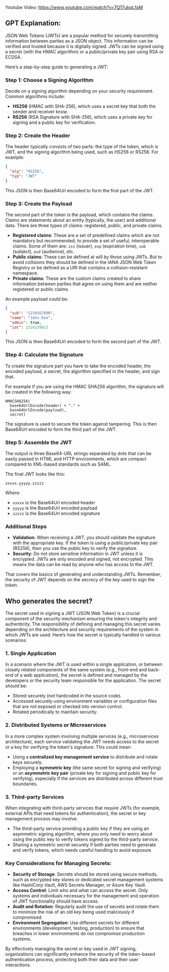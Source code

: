 Youtube Video: https://www.youtube.com/watch?v=7Q17ubqLfaM

## GPT Explanation:
JSON Web Tokens (JWTs) are a popular method for securely transmitting information between parties as a JSON object. This information can be verified and trusted because it is digitally signed. JWTs can be signed using a secret (with the HMAC algorithm) or a public/private key pair using RSA or ECDSA.

Here’s a step-by-step guide to generating a JWT:

### Step 1: Choose a Signing Algorithm
Decide on a signing algorithm depending on your security requirement. Common algorithms include:
- **HS256** (HMAC with SHA-256), which uses a secret key that both the sender and receiver know.
- **RS256** (RSA Signature with SHA-256), which uses a private key for signing and a public key for verification.

### Step 2: Create the Header
The header typically consists of two parts: the type of the token, which is JWT, and the signing algorithm being used, such as HS256 or RS256. For example:

```json
{
  "alg": "HS256",
  "typ": "JWT"
}
```
This JSON is then Base64Url encoded to form the first part of the JWT.

### Step 3: Create the Payload
The second part of the token is the payload, which contains the claims. Claims are statements about an entity (typically, the user) and additional data. There are three types of claims: registered, public, and private claims.

- **Registered claims**: These are a set of predefined claims which are not mandatory but recommended, to provide a set of useful, interoperable claims. Some of them are: `iss` (issuer), `exp` (expiration time), `sub` (subject), `aud` (audience), etc.
- **Public claims**: These can be defined at will by those using JWTs. But to avoid collisions they should be defined in the IANA JSON Web Token Registry or be defined as a URI that contains a collision-resistant namespace.
- **Private claims**: These are the custom claims created to share information between parties that agree on using them and are neither registered or public claims.

An example payload could be:

```json
{
  "sub": "1234567890",
  "name": "John Doe",
  "admin": true,
  "iat": 1516239022
}
```
This JSON is then Base64Url encoded to form the second part of the JWT.

### Step 4: Calculate the Signature
To create the signature part you have to take the encoded header, the encoded payload, a secret, the algorithm specified in the header, and sign that.

For example if you are using the HMAC SHA256 algorithm, the signature will be created in the following way:

```plaintext
HMACSHA256(
  base64UrlEncode(header) + "." +
  base64UrlEncode(payload),
  secret)
```

The signature is used to secure the token against tampering. This is then Base64Url encoded to form the third part of the JWT.

### Step 5: Assemble the JWT
The output is three Base64-URL strings separated by dots that can be easily passed in HTML and HTTP environments, which are compact compared to XML-based standards such as SAML.

The final JWT looks like this:

```
xxxxx.yyyyy.zzzzz
```
Where:
- `xxxxx` is the Base64Url encoded header
- `yyyyy` is the Base64Url encoded payload
- `zzzzz` is the Base64Url encoded signature

### Additional Steps
- **Validation**: When receiving a JWT, you should validate the signature with the appropriate key. If the token is using a public/private key pair (RS256), then you use the public key to verify the signature.
- **Security**: Do not store sensitive information in JWT unless it is encrypted. JWTs are only encoded and signed, not encrypted. This means the data can be read by anyone who has access to the JWT.

That covers the basics of generating and understanding JWTs. Remember, the security of JWT depends on the secrecy of the key used to sign the token.

## Who generates the secret?

The secret used in signing a JWT (JSON Web Token) is a crucial component of the security mechanism ensuring the token's integrity and authenticity. The responsibility of defining and managing this secret varies depending on the architecture and security requirements of the system in which JWTs are used. Here’s how the secret is typically handled in various scenarios:

### 1. **Single Application**
In a scenario where the JWT is used within a single application, or between closely related components of the same system (e.g., front-end and back-end of a web application), the secret is defined and managed by the developers or the security team responsible for the application. The secret should be:
- Stored securely (not hardcoded in the source code).
- Accessed securely using environment variables or configuration files that are not exposed or checked into version control.
- Rotated periodically to maintain security.

### 2. **Distributed Systems or Microservices**
In a more complex system involving multiple services (e.g., microservices architecture), each service validating the JWT needs access to the secret or a key for verifying the token's signature. This could mean:
- Using a **centralized key management service** to distribute and rotate keys securely.
- Employing a **symmetric key** (the same secret for signing and verifying) or an **asymmetric key pair** (private key for signing and public key for verifying), especially if the services are distributed across different trust boundaries.

### 3. **Third-party Services**
When integrating with third-party services that require JWTs (for example, external APIs that need tokens for authentication), the secret or key management process may involve:
- The third-party service providing a public key if they are using an asymmetric signing algorithm, where you only need to worry about using the public key to verify tokens signed by the third-party service.
- Sharing a symmetric secret securely if both parties need to generate and verify tokens, which needs careful handling to avoid exposure.

### Key Considerations for Managing Secrets:
- **Security of Storage**: Secrets should be stored using secure methods, such as encrypted key stores or dedicated secret management systems like HashiCorp Vault, AWS Secrets Manager, or Azure Key Vault.
- **Access Control**: Limit who and what can access the secret. Only systems and individuals necessary for the management and operation of JWT functionality should have access.
- **Audit and Rotation**: Regularly audit the use of secrets and rotate them to minimize the risk of an old key being used maliciously if compromised.
- **Environment Segregation**: Use different secrets for different environments (development, testing, production) to ensure that breaches in lower environments do not compromise production systems.

By effectively managing the secret or key used in JWT signing, organizations can significantly enhance the security of the token-based authentication process, protecting both their data and their user interactions.
